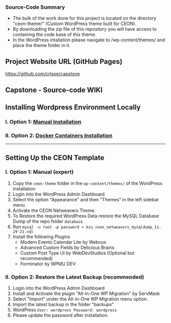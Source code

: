 ### Source-Code Summary
- The bulk of the work done for this project is located on the directory "ceon-theme/" (Custom WordPress theme built for CEON). 
- By downloading the zip file of this repository you will have access to containing the code base of this theme.
- In the WordPress intallation please navigate to /wp-content/themes/ and place the theme folder in it. 

## Project Website URL (GitHub Pages)
https://github.com/crlspe/capstone


## Capstone - Source-code WIKI  

## Installing Wordpress Environment Locally
### I. Option 1: [Manual Installation](https://github.com/crlspe/capstone/blob/master/docs/installation/manual.md)

       
### II. Option 2: [Docker Containers Installation](https://github.com/crlspe/capstone/blob/master/docs/installation/docker.md)
   

-------------------------------
## Setting Up the CEON Template 
### I. Option 1: Manual (expert)
   1. Copy the `ceon-theme` folder in the `wp-content/themes/` of the WordPress installation
   2. Login into the WordPress Admin Dashboard
   3. Select the option "Appearance" and then "Themes" in the left sidebar menu.
   4. Activate the CEON Netweavers Theme.
   5. To Restore the required WordPress Data restore the MySQL Database Dump of the repo folder `database` 
   6. Run `mysql -u root -p password < ksu_ceon_netweavers_mysqldump_11-29-21.sql`
   7. Install the following Plugins
        - Modern Events Calendar Lite by Webnus
        - Advanced Custom Fields by Delicious Brains
        - Custom Post Type UI by WebDevStudios (Optional but recommended)
        - Forminator by WPMU DEV
        
   
### II. Option 2: Restore the Latest Backup (recommended)
   1. Login into the WordPress Admin Dashboard
   2. Install and Activate the plugin "All-in-One WP Migration" by ServMask 
   3. Select "Import" under the All-in-One WP Migration menu option.
   4. Import the latest backup in the folder "backups"
   5. WordPress `User: wordpress Password: wordpress` 
   6. Please update the password after installation.
